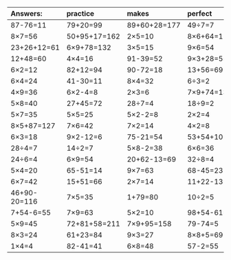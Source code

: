 | Answers: | practice | makes | perfect | ! |
| :--- | :--- | :--- | :--- | :--- |
| 87-76=11 | 79+20=99 | 89+60+28=177 | 49÷7=7 | 7×4=28 | 
| 8×7=56 | 50+95+17=162 | 2×5=10 | 8×6+64=112 | 9×2=18 | 
| 23+26+12=61 | 6×9+78=132 | 3×5=15 | 9×6=54 | 2×9=18 | 
| 12+48=60 | 4×4=16 | 91-39=52 | 9×3+28=55 | 42÷7=6 | 
| 6×2=12 | 82+12=94 | 90-72=18 | 13+56=69 | 96-29=67 | 
| 6×4=24 | 41-30=11 | 8×4=32 | 6÷3=2 | 1×7=7 | 
| 4×9=36 | 6×2-4=8 | 2×3=6 | 7×9+74=137 | 9×8=72 | 
| 5×8=40 | 27+45=72 | 28÷7=4 | 18÷9=2 | 3×3=9 | 
| 5×7=35 | 5×5=25 | 5×2-2=8 | 2×2=4 | 41-29=12 | 
| 8×5+87=127 | 7×6=42 | 7×2=14 | 4×2=8 | 35+46+54=135 | 
| 6×3=18 | 9×2-12=6 | 75-21=54 | 53+54+10=117 | 3×9+77=104 | 
| 28÷4=7 | 14÷2=7 | 5×8-2=38 | 6×6=36 | 9×2-16=2 | 
| 24÷6=4 | 6×9=54 | 20+62-13=69 | 32÷8=4 | 7×3+45=66 | 
| 5×4=20 | 65-51=14 | 9×7=63 | 68-45=23 | 9×5=45 | 
| 6×7=42 | 15+51=66 | 2×7=14 | 11+22-13=20 | 4×5=20 | 
| 46+90-20=116 | 7×5=35 | 1+79=80 | 10÷2=5 | 80+15=95 | 
| 7+54-6=55 | 7×9=63 | 5×2=10 | 98+54-61=91 | 3+6=9 | 
| 5×9=45 | 72+81+58=211 | 7×9+95=158 | 79-74=5 | 27÷9=3 | 
| 8×3=24 | 61+23=84 | 9×3=27 | 8×8+5=69 | 7×1=7 | 
| 1×4=4 | 82-41=41 | 6×8=48 | 57-2=55 | 9×9=81 | 
